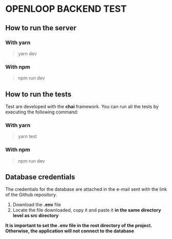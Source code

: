 # OPENLOOP BACKEND TEST

## How to run the server

### With yarn

> yarn dev

### With npm

> npm run dev

## How to run the tests

Test are developed with the **chai** framework. You can run all the tests by executing the following command:

### With yarn

> yarn test

### With npm

> npm run dev

## Database credentials

The credentials for the database are attached in the e-mail sent with the link of the Github repository.

1. Download the **.env** file
2. Locate the file downloaded, copy it and paste it **in the same directory level as src directory**

**It is important to set the .env file in the root directory of the project. Otherwise, the application will not connect to the database**
